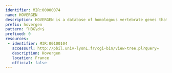 ```yaml
---
identifier: MIR:00000074
name: HOVERGEN
description: HOVERGEN is a database of homologous vertebrate genes that allows one to select sets of homologous genes among vertebrate species, and to visualize multiple alignments and phylogenetic trees.
prefix: hovergen
pattern: ^HBG\d+$
prefixed: 0
resources:
 - identifier: MIR:00100104
   accessurl: http://pbil.univ-lyon1.fr/cgi-bin/view-tree.pl?query=
   description: Hovergen
   location: France
   official: false
---
```

